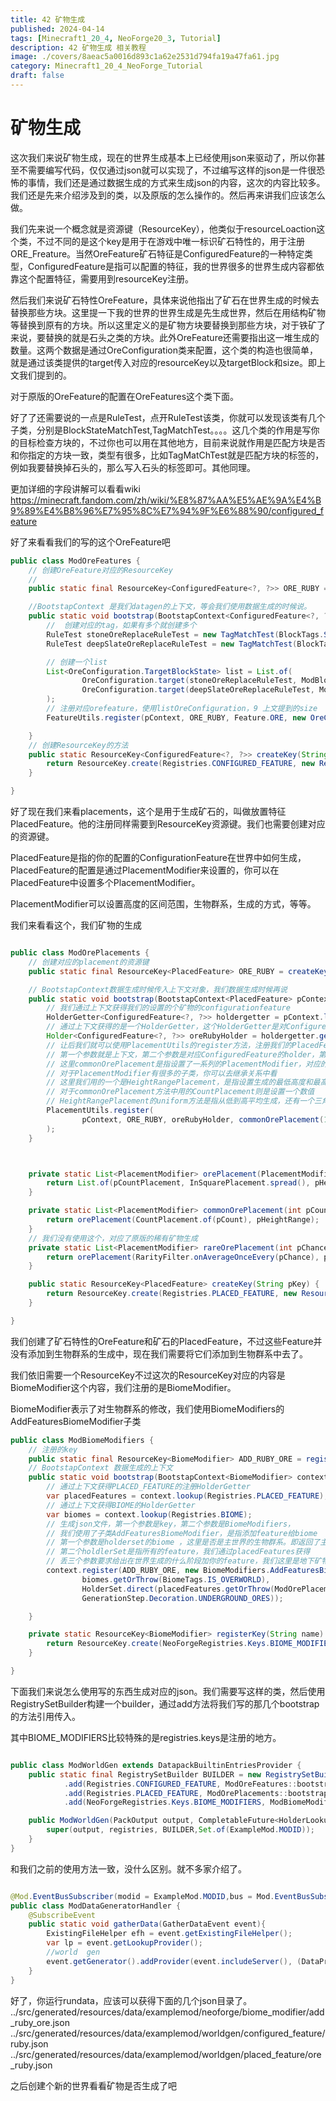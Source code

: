 ```yaml
---
title: 42 矿物生成
published: 2024-04-14
tags: [Minecraft1_20_4, NeoForge20_3, Tutorial]
description: 42 矿物生成 相关教程
image: ./covers/8aeac5a0016d893c1a62e2531d794fa19a47fa61.jpg
category: Minecraft1_20_4_NeoForge_Tutorial
draft: false
---
```

# 矿物生成

这次我们来说矿物生成，现在的世界生成基本上已经使用json来驱动了，所以你甚至不需要编写代码，仅仅通过json就可以实现了，不过编写这样的json是一件很恐怖的事情，我们还是通过数据生成的方式来生成json的内容，这次的内容比较多。我们还是先来介绍涉及到的类，以及原版的怎么操作的。然后再来讲我们应该怎么做。

我们先来说一个概念就是资源键（ResourceKey），他类似于resourceLoaction这个类，不过不同的是这个key是用于在游戏中唯一标识矿石特性的，用于注册ORE_Freature。当然OreFeature矿石特征是ConfiguredFeature的一种特定类型，ConfiguredFeature是指可以配置的特征，我的世界很多的世界生成内容都依靠这个配置特征，需要用到resourceKey注册。

然后我们来说矿石特性OreFeature，具体来说他指出了矿石在世界生成的时候去替换那些方块。这里提一下我的世界的世界生成是先生成世界，然后在用结构矿物等替换到原有的方块。所以这里定义的是矿物方块要替换到那些方块，对于铁矿了来说，要替换的就是石头之类的方块。此外OreFeature还需要指出这一堆生成的数量。这两个数据是通过OreConfiguration类来配置，这个类的构造也很简单，就是通过该类提供的target传入对应的resourceKey以及targetBlock和size。即上文我们提到的。

对于原版的OreFeature的配置在OreFeatures这个类下面。

好了了还需要说的一点是RuleTest，点开RuleTest该类，你就可以发现该类有几个子类，分别是BlockStateMatchTest,TagMatchTest。。。。这几个类的作用是写你的目标检查方块的，不过你也可以用在其他地方，目前来说就作用是匹配方块是否和你指定的方块一致，类型有很多，比如TagMatChTest就是匹配方块的标签的，例如我要替换掉石头的，那么写入石头的标签即可。其他同理。

更加详细的字段讲解可以看看wiki
https://minecraft.fandom.com/zh/wiki/%E8%87%AA%E5%AE%9A%E4%B9%89%E4%B8%96%E7%95%8C%E7%94%9F%E6%88%90/configured_feature

好了来看看我们的写的这个OreFeature吧

```java
public class ModOreFeatures {
    // 创建OreFeature对应的ResourceKey
    // 
    public static final ResourceKey<ConfiguredFeature<?, ?>> ORE_RUBY = createKey("ruby");

    //BootstapContext 是我们datagen的上下文，等会我们使用数据生成的时候说。
    public static void bootstrap(BootstapContext<ConfiguredFeature<?, ?>> pContext) {
        //  创建对应的tag，如果有多个就创建多个
        RuleTest stoneOreReplaceRuleTest = new TagMatchTest(BlockTags.STONE_ORE_REPLACEABLES);
        RuleTest deepSlateOreReplaceRuleTest = new TagMatchTest(BlockTags.DEEPSLATE_ORE_REPLACEABLES);

        // 创建一个list
        List<OreConfiguration.TargetBlockState> list = List.of(
                OreConfiguration.target(stoneOreReplaceRuleTest, ModBlocks.RUBY_ORE.get().defaultBlockState()),
                OreConfiguration.target(deepSlateOreReplaceRuleTest, ModBlocks.RUBY_BLOCK.get().defaultBlockState())
        );
        // 注册对应orefeature，使用listOreConfiguration，9 上文提到的size
        FeatureUtils.register(pContext, ORE_RUBY, Feature.ORE, new OreConfiguration(list, 9));

    }
    // 创建ResourceKey的方法
    public static ResourceKey<ConfiguredFeature<?, ?>> createKey(String pName) {
        return ResourceKey.create(Registries.CONFIGURED_FEATURE, new ResourceLocation(ExampleMod.MODID,pName));
    }

}
```

好了现在我们来看placements，这个是用于生成矿石的，叫做放置特征PlacedFeature。他的注册同样需要到ResourceKey资源键。我们也需要创建对应的资源键。

PlacedFeature是指的你的配置的ConfigurationFeature在世界中如何生成，PlacedFeature的配置是通过PlacementModifier来设置的，你可以在PlacedFeature中设置多个PlacementModifier。

PlacementModifier可以设置高度的区间范围，生物群系，生成的方式，等等。

我们来看看这个，我们矿物的生成

```java

public class ModOrePlacements {
    // 创建对应的placement的资源键
    public static final ResourceKey<PlacedFeature> ORE_RUBY = createKey("ore_ruby");

    // BootstapContext数据生成时候传入上下文对象，我们数据生成时候再说
    public static void bootstrap(BootstapContext<PlacedFeature> pContext) {
        // 我们通过上下文获得我们的设置的个矿物的configurationfeature
        HolderGetter<ConfiguredFeature<?, ?>> holdergetter = pContext.lookup(Registries.CONFIGURED_FEATURE);
        // 通过上下文获得的是一个HolderGetter，这个HolderGetter是对ConfiguredFeature主要用于处理null的问题，感兴趣可以去了解下，不过这里我们写了对应的ConfigurationFeature所有获得不会是空，就可以拿到对应的Holder
        Holder<ConfiguredFeature<?, ?>> oreRubyHolder = holdergetter.getOrThrow(ModOreFeatures.ORE_RUBY);
        // 让后我们就可以使用PlacementUtils的register方法，注册我们的PlacedFeature
        // 第一个参数就是上下文，第二个参数是对应ConfiguredFeature的holder，第三个参数是list的PlacementModifier，说明你的PlacedFeature的设置内容，
        // 这里commonOrePlacement是指设置了一系列的PlacementModifier，对应的是常规的矿物的生成，和原版的一样。
        // 对于PlacementModifier有很多的子类，你可以去继承关系中看
        // 这里我们用的一个是HeightRangePlacement，是指设置生成的最低高度和最高的高度。
        // 对于commonOrePlacement方法中用的CountPlacement则是设置一个数值
        // HeightRangePlacement的uniform方法是指从低到高平均生成，还有一个三角的，是指中间生成多，两边生成少。
        PlacementUtils.register(
                pContext, ORE_RUBY, oreRubyHolder, commonOrePlacement(16, HeightRangePlacement.uniform(VerticalAnchor.absolute(-64), VerticalAnchor.absolute(72)))
        );
    }



    private static List<PlacementModifier> orePlacement(PlacementModifier pCountPlacement, PlacementModifier pHeightRange) {
        return List.of(pCountPlacement, InSquarePlacement.spread(), pHeightRange, BiomeFilter.biome());
    }

    private static List<PlacementModifier> commonOrePlacement(int pCount, PlacementModifier pHeightRange) {
        return orePlacement(CountPlacement.of(pCount), pHeightRange);
    }
    // 我们没有使用这个，对应了原版的稀有矿物生成
    private static List<PlacementModifier> rareOrePlacement(int pChance, PlacementModifier pHeightRange) {
        return orePlacement(RarityFilter.onAverageOnceEvery(pChance), pHeightRange);
    }

    public static ResourceKey<PlacedFeature> createKey(String pKey) {
        return ResourceKey.create(Registries.PLACED_FEATURE, new ResourceLocation(ExampleMod.MODID,pKey));
    }

}

```

我们创建了矿石特性的OreFeature和矿石的PlacedFeature，不过这些Feature并没有添加到生物群系的生成中，现在我们需要将它们添加到生物群系中去了。

我们依旧需要一个ResourceKey不过这次的ResourceKey对应的内容是BiomeModifier这个内容，我们注册的是BiomeModifier。

BiomeModifier表示了对生物群系的修改，我们使用BiomeModifiers的AddFeaturesBiomeModifier子类

```java
public class ModBiomeModifiers {
    // 注册的key
    public static final ResourceKey<BiomeModifier> ADD_RUBY_ORE = registerKey("add_ruby_ore");
    // BootstapContext 数据生成的上下文
    public static void bootstrap(BootstapContext<BiomeModifier> context) {
        // 通过上下文获得PLACED_FEATURE的注册HolderGetter
        var placedFeatures = context.lookup(Registries.PLACED_FEATURE);
        // 通过上下文获得BIOME的HolderGetter
        var biomes = context.lookup(Registries.BIOME);
        // 生成json文件，第一个参数是key，第二个参数是BiomeModifiers，
        // 我们使用了子类AddFeaturesBiomeModifier，是指添加feature给biome
        // 第一个参数是holderset的biome ，这里是否是主世界的生物群系。即返回了主世界的生物群系
        // 第二个holdlerSet是指所有的feature，我们通过placedFeatures获得
        // 丢三个参数要求给出在世界生成的什么阶段加你的feature，我们这里是地下矿物生成的时候，你可以到该类下面看看，这是个枚举，
        context.register(ADD_RUBY_ORE, new BiomeModifiers.AddFeaturesBiomeModifier(
                biomes.getOrThrow(BiomeTags.IS_OVERWORLD),
                HolderSet.direct(placedFeatures.getOrThrow(ModOrePlacements.ORE_RUBY)),
                GenerationStep.Decoration.UNDERGROUND_ORES));

    }

    private static ResourceKey<BiomeModifier> registerKey(String name) {
        return ResourceKey.create(NeoForgeRegistries.Keys.BIOME_MODIFIERS, new ResourceLocation(ExampleMod.MODID, name));
    }

}

```

下面我们来说怎么使用写的东西生成对应的json。我们需要写这样的类，然后使用RegistrySetBuilder构建一个builder，通过add方法将我们写的那几个bootstrap的方法引用传入。

其中BIOME_MODIFIERS比较特殊的是registries.keys是注册的地方。

```java

public class ModWorldGen extends DatapackBuiltinEntriesProvider {
    public static final RegistrySetBuilder BUILDER = new RegistrySetBuilder()
            .add(Registries.CONFIGURED_FEATURE, ModOreFeatures::bootstrap)
            .add(Registries.PLACED_FEATURE, ModOrePlacements::bootstrap)
            .add(NeoForgeRegistries.Keys.BIOME_MODIFIERS, ModBiomeModifiers::bootstrap);

    public ModWorldGen(PackOutput output, CompletableFuture<HolderLookup.Provider> registries) {
        super(output, registries, BUILDER,Set.of(ExampleMod.MODID));
    }
}

```

和我们之前的使用方法一致，没什么区别。就不多家介绍了。

```java

@Mod.EventBusSubscriber(modid = ExampleMod.MODID,bus = Mod.EventBusSubscriber.Bus.MOD)
public class ModDataGeneratorHandler {
    @SubscribeEvent
    public static void gatherData(GatherDataEvent event){
        ExistingFileHelper efh = event.getExistingFileHelper();
        var lp = event.getLookupProvider();
        //world  gen
        event.getGenerator().addProvider(event.includeServer(), (DataProvider.Factory<ModWorldGen>) pOutput -> new ModWorldGen(pOutput,lp));
    }
}

```

好了，你运行rundata，应该可以获得下面的几个json目录了。
../src/generated/resources/data/examplemod/neoforge/biome_modifier/add_ruby_ore.json
../src/generated/resources/data/examplemod/worldgen/configured_feature/ruby.json
../src/generated/resources/data/examplemod/worldgen/placed_feature/ore_ruby.json

之后创建个新的世界看看矿物是否生成了吧